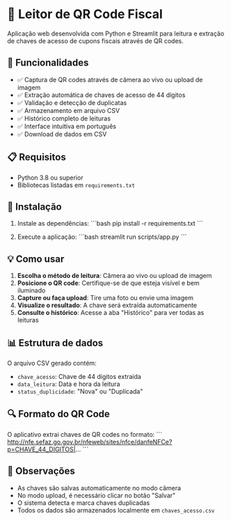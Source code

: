 # 📱 Leitor de QR Code Fiscal

Aplicação web desenvolvida com Python e Streamlit para leitura e extração de chaves de acesso de cupons fiscais através de QR codes.

## 🚀 Funcionalidades

- ✅ Captura de QR codes através de câmera ao vivo ou upload de imagem
- ✅ Extração automática de chaves de acesso de 44 dígitos
- ✅ Validação e detecção de duplicatas
- ✅ Armazenamento em arquivo CSV
- ✅ Histórico completo de leituras
- ✅ Interface intuitiva em português
- ✅ Download de dados em CSV

## 📋 Requisitos

- Python 3.8 ou superior
- Bibliotecas listadas em `requirements.txt`

## 🔧 Instalação

1. Instale as dependências:
\`\`\`bash
pip install -r requirements.txt
\`\`\`

2. Execute a aplicação:
\`\`\`bash
streamlit run scripts/app.py
\`\`\`

## 💡 Como usar

1. **Escolha o método de leitura**: Câmera ao vivo ou upload de imagem
2. **Posicione o QR code**: Certifique-se de que esteja visível e bem iluminado
3. **Capture ou faça upload**: Tire uma foto ou envie uma imagem
4. **Visualize o resultado**: A chave será extraída automaticamente
5. **Consulte o histórico**: Acesse a aba "Histórico" para ver todas as leituras

## 📊 Estrutura de dados

O arquivo CSV gerado contém:
- `chave_acesso`: Chave de 44 dígitos extraída
- `data_leitura`: Data e hora da leitura
- `status_duplicidade`: "Nova" ou "Duplicada"

## 🔍 Formato do QR Code

O aplicativo extrai chaves de QR codes no formato:
\`\`\`
http://nfe.sefaz.go.gov.br/nfeweb/sites/nfce/danfeNFCe?p=CHAVE_44_DIGITOS|...
\`\`\`

## 📝 Observações

- As chaves são salvas automaticamente no modo câmera
- No modo upload, é necessário clicar no botão "Salvar"
- O sistema detecta e marca chaves duplicadas
- Todos os dados são armazenados localmente em `chaves_acesso.csv`

